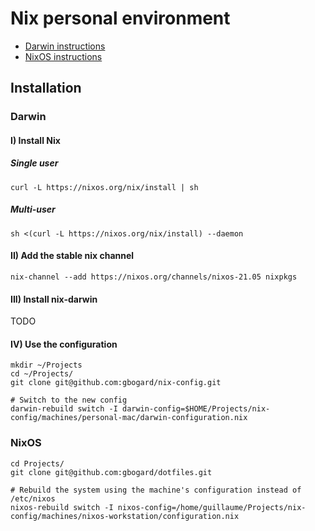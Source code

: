 # Nix personal environment

- [Darwin instructions](#darwin)
- [NixOS instructions](#nixos)

## Installation

### Darwin

#### I) Install Nix

##### Single user

```
curl -L https://nixos.org/nix/install | sh
```

##### Multi-user

```
sh <(curl -L https://nixos.org/nix/install) --daemon
```

#### II) Add the stable nix channel

```
nix-channel --add https://nixos.org/channels/nixos-21.05 nixpkgs
```

#### III) Install nix-darwin

TODO

#### IV) Use the configuration

```
mkdir ~/Projects
cd ~/Projects/
git clone git@github.com:gbogard/nix-config.git

# Switch to the new config
darwin-rebuild switch -I darwin-config=$HOME/Projects/nix-config/machines/personal-mac/darwin-configuration.nix
```


### NixOS

```
cd Projects/
git clone git@github.com:gbogard/dotfiles.git

# Rebuild the system using the machine's configuration instead of /etc/nixos
nixos-rebuild switch -I nixos-config=/home/guillaume/Projects/nix-config/machines/nixos-workstation/configuration.nix
```

